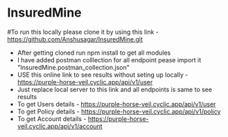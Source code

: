 # InsuredMine

#To run this locally please clone it by using this link - https://github.com/Anshusagar/InsuredMine.git
- After getting cloned run npm install to get all modules
- I have added postman colllection for all endpoint pease import it "InsuredMine.postman_collection.json"
- USE this online link to see results without seting up locally - https://purple-horse-veil.cyclic.app/api/v1/user
- Just replace local server to this link and all endpoints is same to see results
- To get Users details - https://purple-horse-veil.cyclic.app/api/v1/user
- To get Policy details - https://purple-horse-veil.cyclic.app/api/v1/policy
- To get Account details -  https://purple-horse-veil.cyclic.app/api/v1/account
